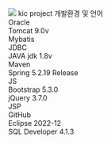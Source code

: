 <img src="https://velog.velcdn.com/images/idgo2002/post/f344fb5a-9d1e-4475-90a4-44fa6b1a1861/image.png">
kic project
개발환경 및 언어 <br>
Oracle <br>
Tomcat 9.0v <br>
Mybatis <br>
JDBC <br>
JAVA jdk 1.8v <br>
Maven <br>
Spring 5.2.19 Release <br>
JS <br>
Bootstrap 5.3.0 <br>
jQuery 3.7.0 <br>
JSP <br>
GitHub <br>
Eclipse 2022-12 <br>
SQL Developer 4.1.3 <br>
